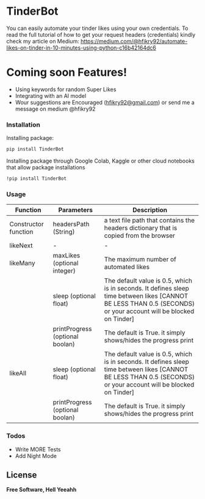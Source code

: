 # TinderBot

You can easily automate your tinder likes using your own credentials. To read the full tutorial of how to get your request headers (credentials) kindly check my article on Medium: https://medium.com/@hfikry92/automate-likes-on-tinder-in-10-minutes-using-python-c16b42164dc6


# Coming soon Features!

  - Using keywords for random Super Likes
  - Integrating with an AI model
  - Wour suggestions are Encouraged (hfikry92@gmail.com) or send me a message on medium @hfikry92 


### Installation

Installing package:

```sh
pip install TinderBot 
```

Installing package through Google Colab, Kaggle or other cloud notebooks that allow package installations

```sh
!pip install TinderBot 
```


### Usage   


| Function | Parameters | Description |
| ------ | ------ | ------ |
| Constructor function | headersPath (String)| a text file path that contains the headers dictionary that is copied from the browser |
| likeNext | - | - |
|likeMany | maxLikes (optional integer)| The maximum number of automated likes |
| |  sleep (optional float) | The default value is 0.5, which is in seconds. It defines sleep time between likes [CANNOT BE LESS THAN 0.5 (SECONDS) or your account will be blocked on Tinder] |
| |  printProgress (optional boolan) | The default is True. it simply shows/hides the progress print |
|likeAll |  sleep (optional float) | The default value is 0.5, which is in seconds. It defines sleep time between likes [CANNOT BE LESS THAN 0.5 (SECONDS) or your account will be blocked on Tinder] |
| |  printProgress (optional boolan) | The default is True. it simply shows/hides the progress print |


### Todos

 - Write MORE Tests
 - Add Night Mode

License
----

**Free Software, Hell Yeeahh**



